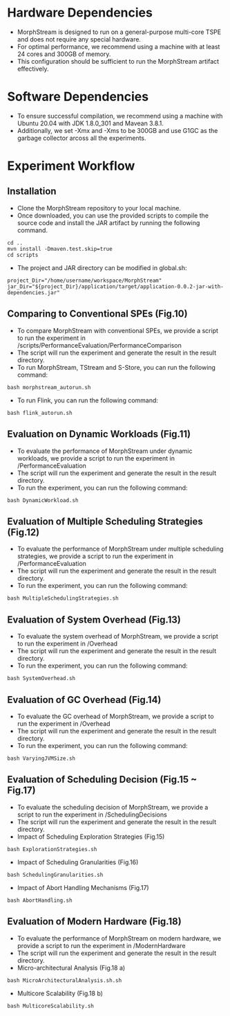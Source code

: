 
<meta name="robots" content="noindex">

# Hardware Dependencies
- MorphStream is designed to run on a general-purpose multi-core TSPE and does not require any special hardware.
- For optimal performance, we recommend using a machine with at least 24 cores and 300GB of memory.
- This configuration should be sufficient to run the MorphStream artifact effectively.
# Software Dependencies
- To ensure successful compilation, we recommend using a machine with Ubuntu 20.04 with JDK 1.8.0_301 and Mavean 3.8.1.
- Additionally, we set -Xmx and -Xms to be 300GB and use G1GC as the garbage collector arcoss all the experiments.
# Experiment Workflow
## Installation
- Clone the MorphStream repository to your local machine.
- Once downloaded, you can use the provided scripts to compile the source code and install the JAR artifact by running the following command.
```
cd ..
mvn install -Dmaven.test.skip=true
cd scripts
```
- The project and JAR directory can be modified in global.sh:
```
project_Dir="/home/username/workspace/MorphStream"
jar_Dir="${project_Dir}/application/target/application-0.0.2-jar-with-dependencies.jar"
```
## Comparing to Conventional SPEs (Fig.10)
- To compare MorphStream with conventional SPEs, we provide a script to run the experiment in /scripts/PerformanceEvaluation/PerformanceComparison
- The script will run the experiment and generate the result in the result directory.
- To run MorphStream, TStream and S-Store, you can run the following command:
```
bash morphstream_autorun.sh
```
- To run Flink, you can run the following command:
```
bash flink_autorun.sh
```
## Evaluation on Dynamic Workloads (Fig.11)
- To evaluate the performance of MorphStream under dynamic workloads, we provide a script to run the experiment in /PerformanceEvaluation
- The script will run the experiment and generate the result in the result directory.
- To run the experiment, you can run the following command:
```
bash DynamicWorkload.sh
```
## Evaluation of Multiple Scheduling Strategies (Fig.12)
- To evaluate the performance of MorphStream under multiple scheduling strategies, we provide a script to run the experiment in /PerformanceEvaluation
- The script will run the experiment and generate the result in the result directory.
- To run the experiment, you can run the following command:
```
bash MultipleSchedulingStrategies.sh
```
## Evaluation of System Overhead (Fig.13)
- To evaluate the system overhead of MorphStream, we provide a script to run the experiment in /Overhead
- The script will run the experiment and generate the result in the result directory.
- To run the experiment, you can run the following command:
```
bash SystemOverhead.sh
```
## Evaluation of GC Overhead (Fig.14)
- To evaluate the GC overhead of MorphStream, we provide a script to run the experiment in /Overhead
- The script will run the experiment and generate the result in the result directory.
- To run the experiment, you can run the following command:
```
bash VaryingJVMSize.sh
```
## Evaluation of Scheduling Decision (Fig.15 ~ Fig.17)
- To evaluate the scheduling decision of MorphStream, we provide a script to run the experiment in /SchedulingDecisions
- The script will run the experiment and generate the result in the result directory.
- Impact of Scheduling Exploration Strategies (Fig.15)
```
bash ExplorationStrategies.sh
```
- Impact of Scheduling Granularities (Fig.16)
```
bash SchedulingGranularities.sh
```
- Impact of Abort Handling Mechanisms (Fig.17)
```
bash AbortHandling.sh
```
## Evaluation of Modern Hardware (Fig.18)
- To evaluate the performance of MorphStream on modern hardware, we provide a script to run the experiment in /ModernHardware
- The script will run the experiment and generate the result in the result directory.
- Micro-architectural Analysis (Fig.18 a)
```
bash MicroArchitecturalAnalysis.sh.sh
```
- Multicore Scalability (Fig.18 b)
```
bash MulticoreScalability.sh
```
